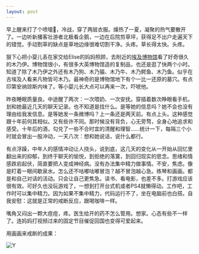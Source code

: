 ```yaml
---
layout: post
---
```


早上醒来打了个喷嚏🤧，冷战，穿了两层衣服。燥热了一夏，凝聚的热气要散开了。一边听新播客壮游者北极看企鹅，一边在后院剪草坪，获得足不出户走遍天下的错觉。手动割草的缺点是草地边缘很难切割干净。头疼。草长得太快。头疼。

狠下心把小婴儿丢在家交给Elise的妈妈照顾，去附近的[埃及博物馆](https://egyptianmuseum.org/)看了好奇很久的木乃伊。博物馆很小，有很多大英博物馆造的复制品，也还是逛了快两个小时。知道了除了木乃伊之外还有木乃狗、木乃猫、木乃牛、木乃鳄鱼、木乃鱼。似乎在古埃及人看来凡物皆可木乃。最神奇的是博物馆地下有个一比一还原的墓穴。有点印第安纳琼斯内味了。等小婴儿长大点可以再来一次，吓唬他。

昨夜睡眠质量良。中途醒了两次：一次喂奶、一次安抚。穿插着数次睁眼看手机，划和她最近几天的聊天记录。也不知道是找什么。是等她的信息吗？她不会也没有理由给我发信息。是等她发一条微博吗？上一条还是两天前。有点上头。这种感觉跟十年前何其相似。又有些许不同。那时候没有背负，心无旁骛，全身心地追求和感受。十年后的酒，勾兑了一些不合时宜的清醒和理智……统计一下，每隔三个小时就会冒出一股冲动，一天八次：想和她说话，说什么都行。

有点浮躁，中年人的感情冲动让人挠头，说到底，这几天的变化从一开始从回忆里翻出来的抑郁，到终于聊天的愉悦，到拒绝的落寞，到回归现实的思念。思绪和情感跌宕起伏，简直要把人变成神经病。没有办法集中精力做事情。不安，焦虑。像是盯着一眼间歇泉水。怎么还不咕嘟咕嘟冒泡？越不冒泡越心急。练琴和画画。都是和自己对话的活动。只会让自己更焦急。读书、看电影，也差不多。打游戏应该很有效。可好久也没玩游戏了，一想到打开台式机或者PS4就懒得动。工作吧，工作时可以集中精力。因为如果不集中精力，代码运行不了，坐在电脑前也白搭。自我安慰：这就是正常的戒断反应，跟喝咖啡一样。

嘴角又闷出一颗大痘痘，疼。医生给开的药不怎么管用。想家。心态有些不一样了。连妈妈打视频过来的固定节目催促回国也变得可爱起来。

用画画来戒断的成果：

![Y](https://user-images.githubusercontent.com/7303373/135034837-1fdd36ce-1934-45e2-ac6e-16e05f7cd07f.png)